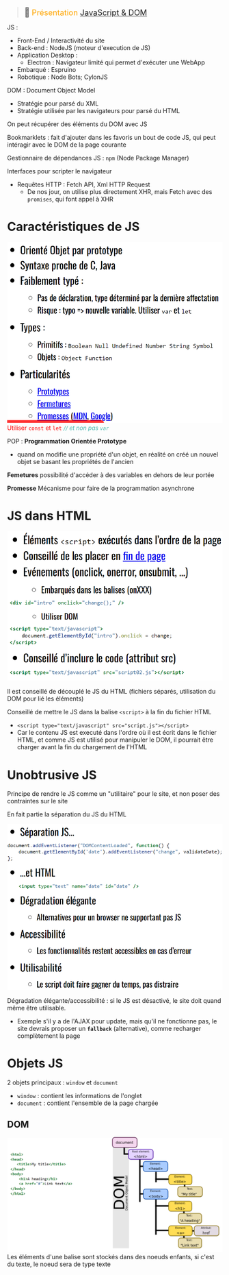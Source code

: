 > <span style="font-size: 1.5em">📖</span> <span style="color: orange; font-size: 1.3em;">Présentation [JavaScript & DOM](https://he-arc.github.io/slides-devweb/05-JSandDOM.html)</span>

JS :
- Front-End / Interactivité du site
- Back-end : NodeJS (moteur d'execution de JS)
- Application Desktop :
  - Electron : Navigateur limité qui permet d'exécuter une WebApp
- Embarqué : Espruino
- Robotique : Node Bots; CylonJS

DOM : Document Object Model
- Stratégie pour parsé du XML
- Stratégie utilisée par les navigateurs pour parsé du HTML

On peut récupérer des éléments du DOM avec JS

Bookmarklets : fait d'ajouter dans les favoris un bout de code JS, qui peut intéragir avec le DOM de la page courante


Gestionnaire de dépendances JS : `npm` (Node Package Manager)


Interfaces pour scripter le navigateur
- Requêtes HTTP : Fetch API, Xml HTTP Request
  - De nos jour, on utilise plus directement XHR, mais Fetch avec des `promises`, qui font appel à XHR


# Caractéristiques de JS
![](Screen/2022-11-02-13-31-55.png)
<span style="color: red">Utiliser `const` et `let`</span> <span style="color: #46b7ae; font-style: italic; font-size: 0.85rem">// et non pas `var`</span> 

POP : **Programmation Orientée Prototype**
- quand on modifie une propriété d'un objet, en réalité on créé un nouvel objet se basant les propriétés de l'ancien

**Femetures**
possibilité d'accéder à des variables en dehors de leur portée

**Promesse**
Mécanisme pour faire de la programmation asynchrone

# JS dans HTML

![](Screen/2022-11-02-13-44-14.png)

Il est conseillé de découplé le JS du HTML (fichiers séparés, utilisation du DOM pour lié les éléments)

Conseillé de mettre le JS dans la balise `<script>` à la fin du fichier HTML
- `<script type="text/javascript" src="script.js"></script>`
- Car le contenu JS est executé dans l'ordre où il est écrit dans le fichier HTML, et comme JS est utilisé pour manipuler le DOM, il pourrait être charger avant la fin du chargement de l'HTML

# Unobtrusive JS

Principe de rendre le JS comme un "utilitaire" pour le site, et non poser des contraintes sur le site

En fait partie la séparation du JS du HTML

![](Screen/2022-11-02-13-45-46.png)

Dégradation élégante/accessibilité : si le JS est désactivé, le site doit quand même être utilisable.
- Exemple s'il y a de l'AJAX pour update, mais qu'il ne fonctionne pas, le site devrais proposer un **`fallback`** (alternative), comme recharger complètement la page


# Objets JS
2 objets principaux : `window` et `document`
- `window` : contient les informations de l'onglet
- `document` : contient l'ensemble de la page chargée

## DOM
![](Screen/2022-11-02-13-57-26.png)
Les éléments d'une balise sont stockés dans des noeuds enfants, si c'est du texte, le noeud sera de type texte